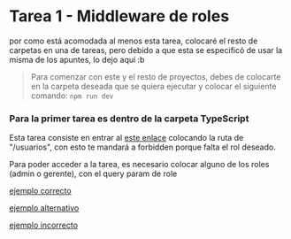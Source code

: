 # Tarea 1 - Middleware de roles

por como está acomodada al menos esta tarea, colocaré el resto de carpetas en una de tareas, 
pero debido a que esta se especificó de usar la misma de los apuntes, lo dejo aquí :b

> Para comenzar con este y el resto de proyectos, debes de colocarte en la carpeta deseada que se quiera ejecutar y colocar el siguiente comando:
`npm run dev`

### Para la primer tarea es dentro de la carpeta **TypeScript**

Esta tarea consiste en entrar al [este enlace](http://localhost:3000)
colocando la ruta de "/usuarios", con esto te mandará a forbidden porque falta el rol deseado.

Para poder acceder a la tarea, es necesario colocar alguno de los roles (admin o gerente), con el query param de role

[ejemplo correcto](http://localhost:3000/usuarios?role=admin)

[ejemplo alternativo](http://localhost:3000/usuarios?role=gerente)

[ejemplo incorrecto](http://localhost:3000/usuarios?role=aaaaa)
